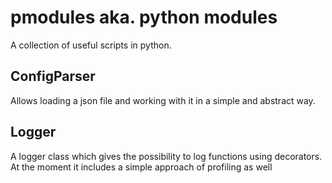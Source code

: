 # pmodules aka. python modules
A collection of useful scripts in python.

## ConfigParser
Allows loading a json file and working with it in a simple and abstract way.

## Logger
A logger class which gives the possibility to log functions using decorators.
At the moment it includes a simple approach of profiling as well
